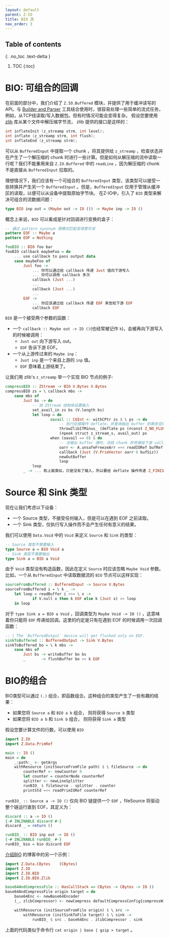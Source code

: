 ```yaml
---
layout: default
parent: Z-IO
title: BIO 流
nav_order: 3
---
```


## Table of contents
{: .no_toc .text-delta }

1. TOC
{:toc}

<!-- # BIO: composable callbacks -->
# BIO: 可组合的回调

<!-- In previous sections, we have introduced the `Z.IO.Buffered` module. And it provides APIs for buffered reading and writing. When combined with [Builder and Parser]() facility, it is easy to handle some simple streaming tasks, for example, read/write packets from TCP wire. But sometimes, things could get complicated. Let's say you want to use the [zlib]() library to decompress a bytes stream from some file. The interface provided by zlib is like this: -->

在前面的部分中，我们介绍了 `Z.IO.Buffered` 模块，并提供了用于缓冲读写的API。与 [Builder and Parser]() 工具结合使用时，很容易处理一些简单的流式任务，例如，从TCP线读取/写入数据包。但有时情况可能会变得复杂。 假设您要使用 [zlib]() 库从某个文件中解压缩字节流， zlib 提供的接口是这样的：

```c
int inflateInit (z_streamp strm, int level);
int inflate (z_streamp strm, int flush);
int inflateEnd (z_streamp strm);
```

<!-- It's OK to draw a chunk from `BufferedInput`, feed it to `z_streamp`, check the status and do some computation if a decompressed chunk is produced. But how to read a line from decompressed streams? We can't reuse `readLine` from `Z.IO.Buffered` since decompressed chunks are not drawn directly from `BufferedInput`. -->

可以从 `BufferedInput` 中提取一个 chunk ，将其提供给 `z_streamp` ，检查状态并在产生了一个解压缩的 chunk 时进行一些计算。但是如何从解压缩的流中读取一行呢？我们不能重用来自 `Z.IO.Buffered` 中的 `readLine` ，因为解压缩的 chunk 不是直接从 `BufferedInput` 拉取的。

<!-- Ideally, we should have a composable `BufferedInput` type, which can accept some transformations and yield another `BufferedInput`. But `BufferedInput` is all about managing reading from buffer so that raw byte chunks can be drawn from the device. In Z-IO the `BIO` type is introduced to solve the composable streaming problem: -->

理想情况下，我们应该有一个可组合的 `BufferedInput` 类型，该类型可以接受一些转换并产生另一个 `BufferedInput` 。但是，`BufferedInput` 仅用于管理从缓冲区的读取，以便可以从设备中提取原始字节块。 在Z-IO中，引入了 `BIO` 类型来解决可组合的流数据问题：

```haskell
type BIO inp out = (Maybe out -> IO ()) -> Maybe inp -> IO ()
```

<!-- Conceptually a `BIO` is a box doing transformation on data callbacks: -->

概念上来说，`BIO` 可以看成是针对回调进行变换的盒子：

<!-- ```haskell
-- A pattern synonym for more meaningful pattern match
pattern EOF :: Maybe a
pattern EOF = Nothing

fooBIO :: BIO foo bar
fooBIO callback maybeFoo = do
    ... use callback to pass output data
    case maybeFoo of
        Just foo ->
            ... you can send result to downstream by pass Just values
            ... to callback, and you can call callback multiple time.
            callback (Just ...)
            ...
            callback (Just ...)
            ...
        EOF ->
            ... you should pass EOF to callback to indicate current
            ... node also reaches its EOF
            callback EOF
``` -->
```haskell
-- 通过 pattern synonym 使模式匹配变得更可读
pattern EOF :: Maybe a
pattern EOF = Nothing

fooBIO :: BIO foo bar
fooBIO callback maybeFoo = do
    ... use callback to pass output data
    case maybeFoo of
        Just foo ->
            ... 你可以通过给 callback 传递 Just 值向下游写入
            ... 你可以调用 callback 多次
            callback (Just ...)
            ...
            callback (Just ...)
            ...
        EOF ->
            ... 你应该通过给 callback 传递 EOF 来告知下游 EOF
            callback EOF
```

<!-- `BIO` type have two params:

+ A `callback :: Maybe out -> IO ()`(often written as `k`) which get called when to write downstream:
    + A `Just out` value is an item passed to downstream.
    + A `EOF` notified downstream EOF.
+ A `Maybe inp` value which comes from upstream:
    + A `Just inp` value is an item from upstream.
    + A `EOF` notified upstream EOF.

Let's take zlib's `z_streamp` as an example to implement a compressing BIO node -->

`BIO` 是一个接受两个参数的函数：

+ 一个 `callback :: Maybe out -> IO ()`(也经常被记作 `k`)，会被再向下游写入的时候被调用：
    + `Just out` 向下游写入 out。
    + `EOF` 告诉下游 EOF。
+ 一个从上游传过来的 `Maybe inp`：
    + `Just inp` 是一个来自上游的 `inp` 值。
    + `EOF` 意味着上游结束了。

让我们用 zlib's `z_streamp` 举一个实现 BIO 节点的例子:

<!-- ```haskell
compressBIO :: ZStream -> BIO V.Bytes V.Bytes
compressBIO zs = \ callback mbs ->
    case mbs of
        Just bs -> do
            -- feed input chunk to ZStream
            set_avail_in zs bs (V.length bs)
            let loop = do
                    oavail :: CUInt <- withCPtr zs $ \ ps -> do
                        -- perform deflate and peek output buffer remaining
                        throwZlibIfMinus_ (deflate ps (#const Z_NO_FLUSH))
                        (#peek struct z_stream_s, avail_out) ps
                    when (oavail == 0) $ do
                        -- when output buffer is full,
                        -- freeze chunk and call the callback
                        oarr <- A.unsafeFreezeArr =<< readIORef bufRef
                        callback (Just (V.PrimVector oarr 0 bufSiz))
                        newOutBuffer           
                        loop
            loop
        _ -> ... similar to above, with no input chunk and Z_FINISH flag
``` -->
```haskell
compressBIO :: ZStream -> BIO V.Bytes V.Bytes
compressBIO zs = \ callback mbs ->
    case mbs of
        Just bs -> do
            -- 给 ZStream 结构体设置输入
            set_avail_in zs bs (V.length bs)
            let loop = do
                    oavail :: CUInt <- withCPtr zs $ \ ps -> do
                        -- 执行压缩操作 deflate，并查询输出 buffer 的剩余空间
                        throwZlibIfMinus_ (deflate ps (#const Z_NO_FLUSH))
                        (#peek struct z_stream_s, avail_out) ps
                    when (oavail == 0) $ do
                        -- 当输出 buffer 满时，冻结 chunk 并传递给下游 callback
                        oarr <- A.unsafeFreezeArr =<< readIORef bufRef
                        callback (Just (V.PrimVector oarr 0 bufSiz))
                        newOutBuffer           
                        loop
            loop
        _ -> ... 和上面类似，只是没有了输入，所以要给 deflate 操作传递 Z_FINISH 标志
```

<!-- # Source and Sink types

Now let's consider the following devices:

+ A data source which doesn't take any input but can be read until EOF.
+ A data sink which only performs writing without producing any meaningful result.

We can have the definitions for data `Source` and `Sink` by using `Void` from `Data.Void`: -->

# Source 和 Sink 类型

现在让我们考虑以下设备：

+ 一个 Source 类型，不接受任何输入，但是可以在遇到 EOF 之前读取。
+ 一个 Sink 类型，仅执行写入操作而不会产生任何有意义的结果。

我们可以使用 `Data.Void` 中的 `Void` 来定义 `Source` 和 `Sink` 的类型：

<!-- 
```haskell
-- Source type doesn't need input
type Source a = BIO Void a
-- Sink type doesn't produce output
type Sink a = BIO a Void
``` -->

```haskell
-- Source 类型不需要输入
type Source a = BIO Void a
-- Sink 类型不需要输出
type Sink a = BIO a Void
```

<!-- Because `Void` type doesn't have constructors, one should ignore the `Maybe Void` param when defining a `Source`. For example, a `BIO` node sourcing chunks from `BufferedInput` can be implemented like this: -->

由于 `Void` 类型没有构造函数，因此在定义 `Source` 时应该忽略 `Maybe Void` 参数。 比如，一个从 `BufferedInput` 中读取数据流的 `BIO` 节点可以这样实现：


```haskell
sourceFromBuffered :: BufferedInput -> Source V.Bytes
sourceFromBuffered i = \ k _ ->
    let loop = readBuffer i >>= \ x ->
            if V.null x then k EOF else k (Just x) >> loop
    in loop
```

<!-- For `type Sink a = BIO a Void`, the callback type is `Maybe Void -> IO ()`, which means you can only pass `EOF` to the callback, the convention here is to only call callback when EOF: -->

对于 `type Sink a = BIO a Void` ，回调类型为 `Maybe Void -> IO ()` ，这意味着你只能将 `EOF` 传递给回调。这里的约定是只有在遇到 EOF 的时候调用一次回调函数：

```haskell
-- | The `BufferedOutput` device will get flushed only on EOF.
sinkToBuffered :: BufferedOutput -> Sink V.Bytes
sinkToBuffered bo = \ k mbs ->
    case mbs of
        Just bs -> writeBuffer bo bs
        _       -> flushBuffer bo >> k EOF
```

<!-- # Composing BIO -->
# BIO的组合

<!-- The `BIO` type could be composed via `(.)`, i.e. the function composition. The composition's result has some interesting facts: -->
BIO类型可以通过 `(.)` 组合，即函数组合。这种组合的类型产生了一些有趣的结果：

<!-- + If you compose a `Source a` to `BIO a b`, you will get a `Source b`.
+ If you compose a `BIO a b` to `Sink b`, you will get a `Sink a`. -->
+ 如果您将 `Source a` 和 `BIO a b` 组合， 则将获得 `Source b` 类型
+ 如果您将 `BIO a b` 和 `Sink b` 组合， 则将获得 `Sink a` 类型

<!-- So let's say you want to count the line number of a file, you could use `BIO`: -->
假设您要计算文件的行数，可以使用 `BIO`

```haskell
import Z.IO
import Z.Data.PrimRef 

main :: IO ()
main = do
    _:path:_ <- getArgs
    withResource (initSourceFromFile path) $ \ fileSource -> do
        counterRef <- newCounter 0
        let counter = counterNode counterRef
        splitter <- newLineSplitter
        runBIO_ $ fileSource . splitter . counter
        printStd =<< readPrimIORef counterRef
```

<!-- `runBIO_ :: Source a -> IO ()` simply supply a `EOF` to the BIO chain, and fileSource will drive the whole chain running until EOF, it's defined as: -->

`runBIO_ :: Source a -> IO ()` 仅向 BIO 链提供一个 `EOF` ，fileSource 将驱动整个链运行直到 EOF，其定义为：

```haskell
discard :: a -> IO ()
{-# INLINABLE discard #-}
discard _ = return ()

runBIO_ :: BIO inp out -> IO ()
{-# INLINABLE runBIO_ #-}
runBIO_ bio = bio discard EOF
```

<!-- Another example from the [introduce BIO blog post](https://z.haskell.world/design/2021/04/20/introduce-BIO-a-simple-streaming-abstraction.html): -->
[介绍BIO](https://z.haskell.world/design/2021/04/20/introduce-BIO-a-simple-streaming-abstraction.html) 的博客中的另一个示例：

```haskell
import Z.Data.CBytes    (CBytes)
import Z.IO
import Z.IO.BIO
import Z.IO.BIO.Zlib

base64AndCompressFile :: HasCallStack => CBytes -> CBytes -> IO ()
base64AndCompressFile origin target = do
    base64Enc <- newBase64Encoder
    (_, zlibCompressor) <- newCompress defaultCompressConfig{compressWindowBits = 31}

    withResource (initSourceFromFile origin) $ \ src ->
        withResource (initSinkToFile target) $ \ sink ->
            runBIO_ $ src . base64Enc . zlibCompressor . sink
```

<!-- Above code is similar to command line `cat origin | base | gzip > target`. -->
上面的代码类似于命令行 `cat origin | base | gzip > target` 。
